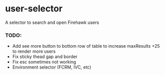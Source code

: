 # user-selector
A selector to search and open Firehawk users

### TODO:
- Add see more button to bottom row of table to increase maxResults +25 to render more users
- Fix sticky thead gap and border
- Fix esc sometimes not working
- Environment selector (FCRM, IVC, etc)